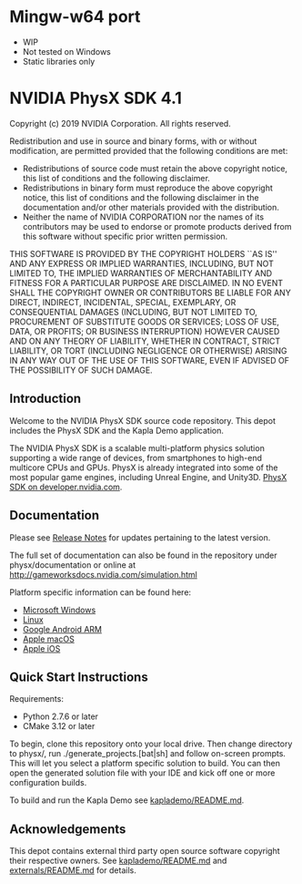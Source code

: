 # Mingw-w64 port

* WIP
* Not tested on Windows
* Static libraries only

# NVIDIA PhysX SDK 4.1

Copyright (c) 2019 NVIDIA Corporation. All rights reserved.

Redistribution and use in source and binary forms, with or without
modification, are permitted provided that the following conditions
are met:
 * Redistributions of source code must retain the above copyright
   notice, this list of conditions and the following disclaimer.
 * Redistributions in binary form must reproduce the above copyright
   notice, this list of conditions and the following disclaimer in the
   documentation and/or other materials provided with the distribution.
 * Neither the name of NVIDIA CORPORATION nor the names of its
   contributors may be used to endorse or promote products derived
   from this software without specific prior written permission.

THIS SOFTWARE IS PROVIDED BY THE COPYRIGHT HOLDERS ``AS IS'' AND ANY
EXPRESS OR IMPLIED WARRANTIES, INCLUDING, BUT NOT LIMITED TO, THE
IMPLIED WARRANTIES OF MERCHANTABILITY AND FITNESS FOR A PARTICULAR
PURPOSE ARE DISCLAIMED.  IN NO EVENT SHALL THE COPYRIGHT OWNER OR
CONTRIBUTORS BE LIABLE FOR ANY DIRECT, INDIRECT, INCIDENTAL, SPECIAL,
EXEMPLARY, OR CONSEQUENTIAL DAMAGES (INCLUDING, BUT NOT LIMITED TO,
PROCUREMENT OF SUBSTITUTE GOODS OR SERVICES; LOSS OF USE, DATA, OR
PROFITS; OR BUSINESS INTERRUPTION) HOWEVER CAUSED AND ON ANY THEORY
OF LIABILITY, WHETHER IN CONTRACT, STRICT LIABILITY, OR TORT
(INCLUDING NEGLIGENCE OR OTHERWISE) ARISING IN ANY WAY OUT OF THE USE
OF THIS SOFTWARE, EVEN IF ADVISED OF THE POSSIBILITY OF SUCH DAMAGE.

## Introduction

Welcome to the NVIDIA PhysX SDK source code repository. This depot includes the PhysX SDK and the Kapla Demo application.

The NVIDIA PhysX SDK is a scalable multi-platform physics solution supporting a wide range of devices, from smartphones to high-end multicore CPUs and GPUs. PhysX is already integrated into some of the most popular game engines, including Unreal Engine, and Unity3D. [PhysX SDK on developer.nvidia.com](https://developer.nvidia.com/physx-sdk).

## Documentation

Please see [Release Notes](http://gameworksdocs.nvidia.com/PhysX/4.1/release_notes.html) for updates pertaining to the latest version.

The full set of documentation can also be found in the repository under physx/documentation or online at http://gameworksdocs.nvidia.com/simulation.html 

Platform specific information can be found here:
* [Microsoft Windows](http://gameworksdocs.nvidia.com/PhysX/4.1/documentation/platformreadme/windows/readme_windows.html)
* [Linux](http://gameworksdocs.nvidia.com/PhysX/4.1/documentation/platformreadme/linux/readme_linux.html)
* [Google Android ARM](http://gameworksdocs.nvidia.com/PhysX/4.1/documentation/platformreadme/android/readme_android.html)
* [Apple macOS](http://gameworksdocs.nvidia.com/PhysX/4.1/documentation/platformreadme/mac/readme_mac.html)
* [Apple iOS](http://gameworksdocs.nvidia.com/PhysX/4.1/documentation/platformreadme/ios/readme_ios.html)
 

## Quick Start Instructions

Requirements:
* Python 2.7.6 or later
* CMake 3.12 or later

To begin, clone this repository onto your local drive.  Then change directory to physx/, run ./generate_projects.[bat|sh] and follow on-screen prompts.  This will let you select a platform specific solution to build.  You can then open the generated solution file with your IDE and kick off one or more configuration builds.

To build and run the Kapla Demo see [kaplademo/README.md](kaplademo/README.md).

## Acknowledgements

This depot contains external third party open source software copyright their respective owners.  See [kaplademo/README.md](kaplademo/README.md) and [externals/README.md](externals/README.md) for details.
